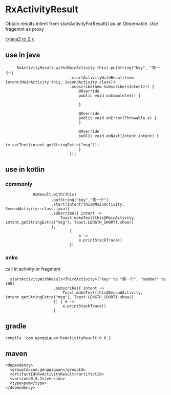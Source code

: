 # RxActivityResult
 Obtain results intent from startActivityForResult() as an Observable.
 Use fragemnt as proxy

[rxjava2 to 2.x](https://github.com/gengqiquan/RxActivityResult/tree/2.x)

## use in java 
```
     RxActivityResult.with(MainActivity.this).putString("key", "笑一个")
                            .startActivityWithResult(new Intent(MainActivity.this, SecondActivity.class))
                            .subscribe(new Subscriber<Intent>() {
                                @Override
                                public void onCompleted() {

                                }

                                @Override
                                public void onError(Throwable e) {
                                }

                                @Override
                                public void onNext(Intent intent) {
                                    tv.setText(intent.getStringExtra("msg"));
                                }
                            });
```
## use in kotlin
### commonly
```
            RxResult.with(this)
                    .putString("key","笑一个")
                    .start(Intent(this@MainActivity, SecondActivity::class.java))
                    .subscribe({ intent ->
                        Toast.makeText(this@MainActivity, intent.getStringExtra("msg"), Toast.LENGTH_SHORT).show()
                    },
                            {
                                e ->
                                e.printStackTrace()
                            })

```
### anko
call in activity or fragment
```
  startActivityWithResult<ThirdActivity>("key" to "哭一个", "number" to 100)
                     .subscribe({ intent ->
                         Toast.makeText(this@SecondActivity, intent.getStringExtra("msg"), Toast.LENGTH_SHORT).show()
                     }) { e ->
                         e.printStackTrace()
                     }
```

## gradle
```
compile 'com.gengqiquan:RxActivityResult:0.0.1'
```
## maven
```
<dependency>
  <groupId>com.gengqiquan</groupId>
  <artifactId>RxActivityResult</artifactId>
  <version>0.0.1</version>
  <type>pom</type>
</dependency>
```
